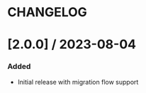 # CHANGELOG

[2.0.0] / 2023-08-04
====================

### Added
- Initial release with migration flow support
